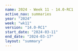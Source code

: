```yaml
---
name: 2024 - Week 11 - 14.0-RC1
active_nav: summaries
year: "2024"
week: "wk11"
version: "14.0-RC1"
start_date: "2024-03-11"
end_date: "2024-03-17"
layout: "summary"
---
```


